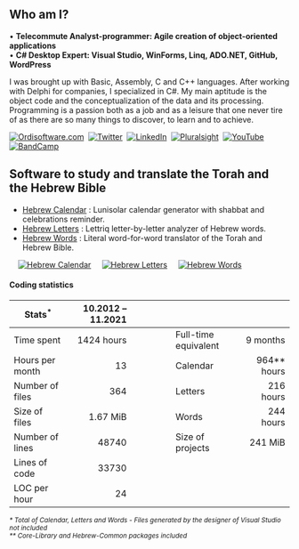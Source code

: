 ## Who am I?

• **Telecommute Analyst-programmer: Agile creation of object-oriented applications**\
• **C# Desktop Expert: Visual Studio, WinForms, Linq, ADO.NET, GitHub, WordPress**

I was brought up with Basic, Assembly, C and C++ languages. After working with Delphi for companies, I specialized in C#. My main aptitude is the object code and the conceptualization of the data and its processing. Programming is a passion both as a job and as a leisure that one never tire of as there are so many things to discover, to learn and to achieve.

[![Ordisoftware.com](https://img.shields.io/badge/-ordisoftware.com-1d4782?style=for-the-badge)](https://www.ordisoftware.com)&nbsp;
[![Twitter](https://img.shields.io/badge/ordisoftware-%231DA1F2.svg?style=for-the-badge&logo=Twitter&logoColor=white)](https://linkedin.com/in/ordisoftware)&nbsp;
[![LinkedIn](https://img.shields.io/badge/linkedin-%230077B5.svg?style=for-the-badge&logo=linkedin&logoColor=white)](https://linkedin.com/in/ordisoftware)&nbsp;
[![Pluralsight](https://img.shields.io/badge/Pluralsight-EE3057?style=for-the-badge&logo=pluralsight&logoColor=white)](https://app.pluralsight.com/profile/ordisoftware)&nbsp;
[![YouTube](https://img.shields.io/badge/ordisoftware-%23FF0000.svg?style=for-the-badge&logo=YouTube&logoColor=white)](https://www.youtube.com/user/Ordisoftware)&nbsp;
[![BandCamp](https://img.shields.io/badge/bandcamp-1DA0C3?style=for-the-badge&logo=bandcamp&logoColor=white)](https://ordisoftware.bandcamp.com)&nbsp;

## Software to study and translate the Torah and the Hebrew Bible

- [Hebrew Calendar](https://github.com/Ordisoftware/Hebrew-Calendar) : Lunisolar calendar generator with shabbat and celebrations reminder.
- [Hebrew Letters](https://github.com/Ordisoftware/Hebrew-Letters) : Lettriq letter-by-letter analyzer of Hebrew words.
- [Hebrew Words](https://github.com/Ordisoftware/Hebrew-Words) : Literal word-for-word translator of the Torah and Hebrew Bible.

&nbsp;&nbsp;&nbsp;&nbsp;[![Hebrew Calendar](https://i2.wp.com/www.ordisoftware.com/uploads/2019/10/hebrew-calendar-viewmonth-fr-1.png?resize=204%2C140&ssl=1 "Hebrew Calendar")](https://github.com/Ordisoftware/Hebrew-Calendar)&nbsp;&nbsp;&nbsp;&nbsp;&nbsp;[![Hebrew Letters](https://i2.wp.com/www.ordisoftware.com/uploads/2019/09/hebrew-letters-analyse-fr.png?resize=133%2C140&ssl=1 "Hebrew Letters")](https://github.com/Ordisoftware/Hebrew-Letters)&nbsp;&nbsp;&nbsp;&nbsp;&nbsp;[![Hebrew Words](https://i1.wp.com/www.ordisoftware.com/uploads/2019/09/hebrew-words-verses-fr.png?resize=180%2C140&ssl=1 "Hebrew Words")](https://github.com/Ordisoftware/Hebrew-Words)

#### Coding statistics

|Stats<sup>*</sup>|10.2012 – 11.2021||||
|-|-:|-|-|-:|
|Time spent|1424 hours||Full-time equivalent|9 months|
|Hours per month|13||Calendar|964** hours|
|Number of files|364||Letters|216 hours|
|Size of files|1.67 MiB||Words|244 hours|
|Number of lines|48740||Size of projects|241 MiB|
|Lines of code|33730||||
|LOC per hour|24|&nbsp;&nbsp;&nbsp;&nbsp;&nbsp;&nbsp;&nbsp;&nbsp;&nbsp;&nbsp;&nbsp;&nbsp;&nbsp;|||

<sup><i>* Total of Calendar, Letters and Words - Files generated by the designer of Visual Studio not included<br>
** Core-Library and Hebrew-Common packages included</i></sup>
